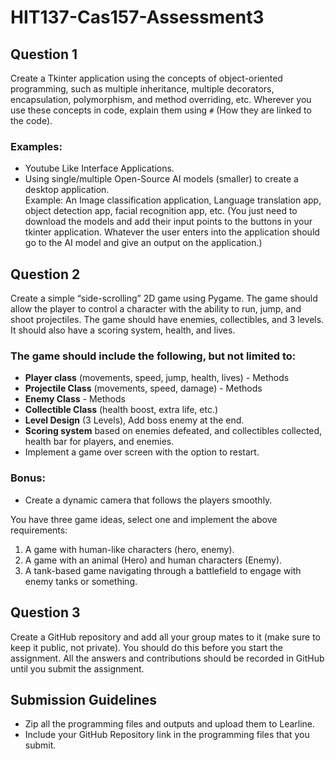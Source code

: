 # HIT137-Cas157-Assessment3

## Question 1

Create a Tkinter application using the concepts of object-oriented programming, such as multiple inheritance, multiple decorators, encapsulation, polymorphism, and method overriding, etc. Wherever you use these concepts in code, explain them using `#` (How they are linked to the code).

### Examples:
- Youtube Like Interface Applications.
- Using single/multiple Open-Source AI models (smaller) to create a desktop application.  
  Example: An Image classification application, Language translation app, object detection app, facial recognition app, etc. (You just need to download the models and add their input points to the buttons in your tkinter application. Whatever the user enters into the application should go to the AI model and give an output on the application.)

## Question 2

Create a simple “side-scrolling” 2D game using Pygame. The game should allow the player to control a character with the ability to run, jump, and shoot projectiles. The game should have enemies, collectibles, and 3 levels. It should also have a scoring system, health, and lives.

### The game should include the following, but not limited to:
- **Player class** (movements, speed, jump, health, lives) - Methods
- **Projectile Class** (movements, speed, damage) - Methods
- **Enemy Class** - Methods
- **Collectible Class** (health boost, extra life, etc.)
- **Level Design** (3 Levels), Add boss enemy at the end.
- **Scoring system** based on enemies defeated, and collectibles collected, health bar for players, and enemies.
- Implement a game over screen with the option to restart.

### Bonus:
- Create a dynamic camera that follows the players smoothly.

You have three game ideas, select one and implement the above requirements:
1. A game with human-like characters (hero, enemy).
2. A game with an animal (Hero) and human characters (Enemy).
3. A tank-based game navigating through a battlefield to engage with enemy tanks or something.

## Question 3

Create a GitHub repository and add all your group mates to it (make sure to keep it public, not private). You should do this before you start the assignment. All the answers and contributions should be recorded in GitHub until you submit the assignment.

## Submission Guidelines
- Zip all the programming files and outputs and upload them to Learline.
- Include your GitHub Repository link in the programming files that you submit.

